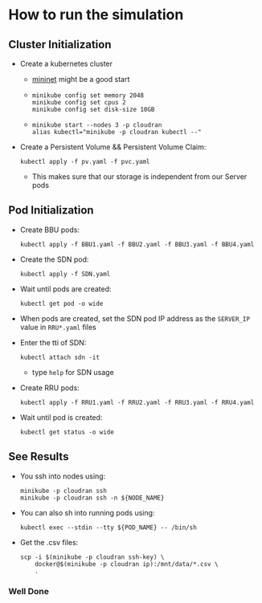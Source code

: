 
# How to run the simulation

## Cluster Initialization

* Create a kubernetes cluster
    * [mininet](http://mininet.org/download/) might be a good start
    * ```
      minikube config set memory 2048
      minikube config set cpus 2
      minikube config set disk-size 10GB
      ```
    * ```
      minikube start --nodes 3 -p cloudran
      alias kubectl="minikube -p cloudran kubectl --"
      ```

* Create a Persistent Volume && Persistent Volume Claim:
    ```
    kubectl apply -f pv.yaml -f pvc.yaml
    ```
    * This makes sure that our storage is independent from our Server pods

## Pod Initialization
* Create BBU pods:
    ```
    kubectl apply -f BBU1.yaml -f BBU2.yaml -f BBU3.yaml -f BBU4.yaml
    ```

* Create the SDN pod:
    ```
    kubectl apply -f SDN.yaml
    ```

* Wait until pods are created:
    ```
    kubectl get pod -o wide
    ```

* When pods are created, set the SDN pod IP address as the `SERVER_IP` value in `RRU*.yaml` files

* Enter the tti of SDN:
    ```
    kubectl attach sdn -it
    ```
    * type `help` for SDN usage

* Create RRU pods:
    ```
    kubectl apply -f RRU1.yaml -f RRU2.yaml -f RRU3.yaml -f RRU4.yaml
    ```

* Wait until pod is created:
    ```
    kubectl get status -o wide
    ```

## See Results
* You ssh into nodes using:
    ```
    minikube -p cloudran ssh
    minikube -p cloudran ssh -n ${NODE_NAME}
    ```
* You can also sh into running pods using:
    ```
    kubectl exec --stdin --tty ${POD_NAME} -- /bin/sh
    ```
* Get the .csv files:
    ```
    scp -i $(minikube -p cloudran ssh-key) \
        docker@$(minikube -p cloudran ip):/mnt/data/*.csv \
        .
    ```

### Well Done
